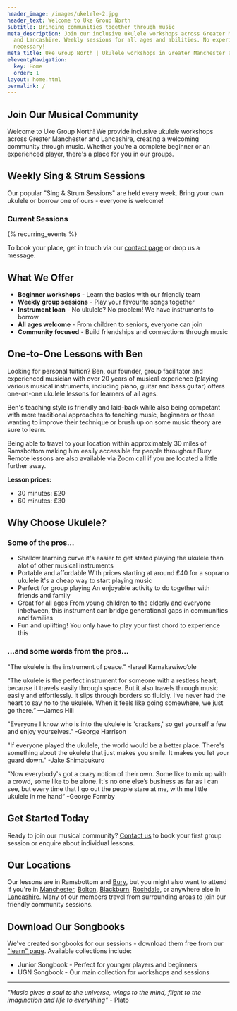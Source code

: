 ```yaml
---
header_image: /images/ukelele-2.jpg
header_text: Welcome to Uke Group North
subtitle: Bringing communities together through music
meta_description: Join our inclusive ukulele workshops across Greater Manchester
  and Lancashire. Weekly sessions for all ages and abilities. No experience
  necessary!
meta_title: Uke Group North | Ukulele workshops in Greater Manchester and Lancashire
eleventyNavigation:
  key: Home
  order: 1
layout: home.html
permalink: /
---
```

## Join Our Musical Community

Welcome to Uke Group North! We provide inclusive ukulele workshops across Greater Manchester and Lancashire, creating a welcoming community through music. Whether you're a complete beginner or an experienced player, there's a place for you in our groups.

## Weekly Sing & Strum Sessions

Our popular "Sing & Strum Sessions" are held every week. Bring your own ukulele or borrow one of ours - everyone is welcome!

### Current Sessions

{% recurring_events %}

To book your place, get in touch via our [contact page](/contact/) or drop us a message.

## What We Offer

- **Beginner workshops** - Learn the basics with our friendly team
- **Weekly group sessions** - Play your favourite songs together
- **Instrument loan** - No ukulele? No problem! We have instruments to borrow
- **All ages welcome** - From children to seniors, everyone can join
- **Community focused** - Build friendships and connections through music

## One-to-One Lessons with Ben

Looking for personal tuition? Ben, our founder, group facilitator and experienced musician with over 20 years of musical experience (playing various musical instruments, including piano, guitar and bass guitar) offers one-on-one ukulele lessons for learners of all ages.

Ben's teaching style is friendly and laid-back while also being competant with more traditional approaches to teaching music, beginners or those wanting to improve their technique or brush up on some music theory are sure to learn. 

Being able to travel to your location within approximately 30 miles of Ramsbottom making him easily accessible for people throughout Bury. Remote lessons are also available via Zoom call if you are located a little further away.

**Lesson prices:**
- 30 minutes: £20
- 60 minutes: £30

## Why Choose Ukulele?

### Some of the pros...

- Shallow learning curve
it's easier to get stated playing the ukulele than alot of other musical instruments
- Portable and affordable
With prices starting at around £40 for a soprano ukulele it's a cheap way to start playing music
- Perfect for group playing
An enjoyable activity to do together with friends and family
- Great for all ages
From young children to the elderly and everyone inbetween, this instrument can bridge generational gaps in communities and families
- Fun and uplifting!
You only have to play your first chord to experience this

### ...and some words from the pros...

"The ukulele is the instrument of peace."
-Israel Kamakawiwo‘ole

“The ukulele is the perfect instrument for someone with a restless heart, because it travels easily through space. But it also travels through music easily and effortlessly. It slips through borders so fluidly. I’ve never had the heart to say no to the ukulele. When it feels like going somewhere, we just go there.”
—James Hill

"Everyone I know who is into the ukulele is 'crackers,' so get yourself a few and enjoy yourselves."
-George Harrison

"If everyone played the ukulele, the world would be a better place. There's something about the ukulele that just makes you smile. It makes you let your guard down."
-Jake Shimabukuro 

“Now everybody's got a crazy notion of their own. Some like to mix up with a crowd, some like to be alone. It's no one else’s business as far as I can see, but every time that I go out the people stare at me, with me little ukulele in me hand”
-George Formby

## Get Started Today

Ready to join our musical community? [Contact us](/contact/) to book your first group session or enquire about individual lessons.

## Our Locations

Our lessons are in Ramsbottom and [Bury](/ukulele-lessons-in-bury/), but you might also want to attend if you're in [Manchester](/ukulele-lessons-in-manchester/), [Bolton](/ukulele-lessons-in-bolton/), [Blackburn](/ukulele-lessons-in-blackburn/), [Rochdale](/ukulele-lessons-in-rochdale/), or anywhere else in [Lancashire](/ukulele-lessons-in-lancashire/). Many of our members travel from surrounding areas to join our friendly community sessions.

## Download Our Songbooks

We've created songbooks for our sessions - download them free from our ["learn" page](/learn/). Available collections include:

- Junior Songbook - Perfect for younger players and beginners
- UGN Songbook - Our main collection for workshops and sessions

---

_"Music gives a soul to the universe, wings to the mind, flight to the imagination and life to everything"_ - Plato
